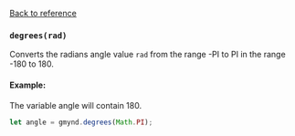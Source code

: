 [Back to reference](../README.md)

### `degrees(rad)`
Converts the radians angle value `rad` from the range -PI to PI in the range -180 to 180.

#### Example:

The variable angle will contain 180.
```javascript
let angle = gmynd.degrees(Math.PI);
```

